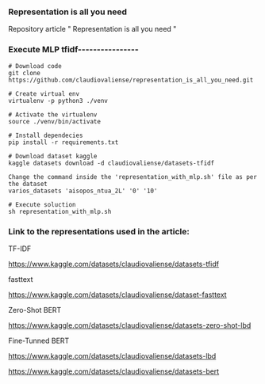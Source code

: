 ### Representation is all you need
Repository article " Representation is all you need "

### Execute MLP tfidf----------------
```shell script
# Download code
git clone https://github.com/claudiovaliense/representation_is_all_you_need.git

# Create virtual env
virtualenv -p python3 ./venv

# Activate the virtualenv
source ./venv/bin/activate

# Install dependecies
pip install -r requirements.txt

# Download dataset kaggle
kaggle datasets download -d claudiovaliense/datasets-tfidf

Change the command inside the 'representation_with_mlp.sh' file as per the dataset
varios_datasets 'aisopos_ntua_2L' '0' '10'

# Execute soluction
sh representation_with_mlp.sh
```

### Link to the representations used in the article:

TF-IDF

https://www.kaggle.com/datasets/claudiovaliense/datasets-tfidf

fasttext

https://www.kaggle.com/datasets/claudiovaliense/dataset-fasttext

Zero-Shot BERT

https://www.kaggle.com/datasets/claudiovaliense/datasets-zero-shot-lbd

Fine-Tunned BERT

https://www.kaggle.com/datasets/claudiovaliense/datasets-lbd

https://www.kaggle.com/datasets/claudiovaliense/datasets-bert
